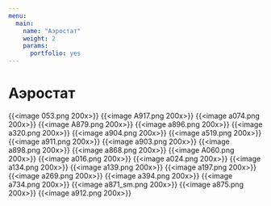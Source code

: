 ```yaml
---
menu:
  main:
    name: "Аэростат"
    weight: 2
    params:
      portfolio: yes
---
```

# Аэростат

{{<image 053.png 200x>}}
{{<image A917.png 200x>}}
{{<image а074.png 200x>}}
{{<image A879.png 200x>}}
{{<image a896.png 200x>}}
{{<image a320.png 200x>}}
{{<image a904.png 200x>}}
{{<image a519.png 200x>}}
{{<image a911.png 200x>}}
{{<image a903.png 200x>}}
{{<image a898.png 200x>}}
{{<image a868.png 200x>}}
{{<image A060.png 200x>}}
{{<image a016.png 200x>}}
{{<image a024.png 200x>}}
{{<image a134.png 200x>}}
{{<image a139.png 200x>}}
{{<image a197.png 200x>}}
{{<image a269.png 200x>}}
{{<image a394.png 200x>}}
{{<image a734.png 200x>}}
{{<image a871_sm.png 200x>}}
{{<image a875.png 200x>}}
{{<image a912.png 200x>}}
